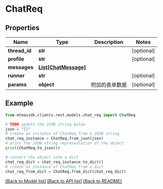 # ChatReq


## Properties

Name | Type | Description | Notes
------------ | ------------- | ------------- | -------------
**thread_id** | **str** |  | [optional] 
**profile** | **str** |  | [optional] 
**messages** | [**List[ChatMessage]**](ChatMessage.md) |  | 
**runner** | **str** |  | [optional] 
**params** | **object** | 附加的表单数据 | [optional] 

## Example

```python
from mtmaisdk.clients.rest.models.chat_req import ChatReq

# TODO update the JSON string below
json = "{}"
# create an instance of ChatReq from a JSON string
chat_req_instance = ChatReq.from_json(json)
# print the JSON string representation of the object
print(ChatReq.to_json())

# convert the object into a dict
chat_req_dict = chat_req_instance.to_dict()
# create an instance of ChatReq from a dict
chat_req_from_dict = ChatReq.from_dict(chat_req_dict)
```
[[Back to Model list]](../README.md#documentation-for-models) [[Back to API list]](../README.md#documentation-for-api-endpoints) [[Back to README]](../README.md)


